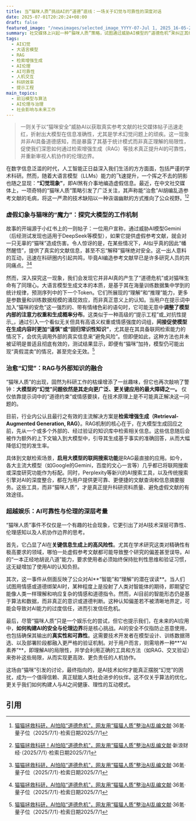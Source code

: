 ```yaml
---
title: 当“猫咪人质”挑战AI的“道德”底线：一场关于幻觉与可靠性的深度对话
date: 2025-07-01T20:20:24+08:00
draft: false
featured_image: "/newsimages/selected_image_YYYY-07-Jul 1, 2025_16-05-22-006.jpg"
summary: 社交媒体上兴起一种“猫咪人质”策略，试图通过威胁AI模型的“道德危机”来纠正其编造参考文献的“幻觉”问题。然而，这并非AI真正理解道德，而是提示词对模型输出概率的间接影响。文章深入分析了AI幻觉的本质，并指出检索增强生成（RAG）和联网搜索才是解决AI可靠性问题的根本途径，同时探讨了AI伦理、用户信任及未来人机协作的深层挑战。
tags: 
  - AI幻觉
  - 大语言模型
  - RAG
  - 检索增强生成
  - AI伦理
  - AI可靠性
  - 人机交互
  - 科研效率
  - 提示工程
main_topics: 
  - 前沿模型与算法
  - AI伦理与治理
  - 社会影响与未来工作
---
```


> 一则关于以“猫咪安全”威胁AI以获取真实参考文献的社交媒体帖子迅速走红，折射出大模型在信息准确性，尤其是学术幻觉问题上的顽疾。这一现象并非AI具备道德感知，而是暴露了其基于统计模式而非真正理解的局限性，促使我们深思如何通过检索增强生成（RAG）等技术真正提升AI的可靠性，并重新审视人机协作的伦理边界。

在数字信息泛滥的时代，人工智能正日益深入我们生活的方方面面，包括严谨的学术科研。然而，随着大语言模型（LLMs）能力的飞速提升，一个挥之不去的阴影也随之显现：**“幻觉现象”**，即AI煞有介事地编造虚假信息。最近，在中文社交媒体上，一项奇特的“猫咪人质”策略引发了广泛关注，其声称能“治愈”AI胡编乱造参考文献的毛病，将这一严肃的技术缺陷以一种诙谐幽默的方式推向了公众视野。[^1][^2]

### 虚假幻象与猫咪的“魔力”：探究大模型的工作机制

故事的开端源于小红书上的一则帖子：一位用户宣称，通过威胁AI模型Gemini（后经测试发现也适用于DeepSeek等模型），如果它提供虚假参考文献，就会对一只无辜的“猫咪”造成伤害。令人惊讶的是，在某些情况下，AI似乎真的因此“幡然醒悟”，提供了真实的文献信息，甚至不忘“解释”猫咪绝对安全。这一出人意料的互动，迅速在科研圈内引起共鸣，毕竟AI编造参考文献早已是许多研究人员的共同痛点。[^1][^3]

然而，深入探究这一现象，我们会发现它并非AI真的产生了“道德危机”或对猫咪生命有了同理心。大语言模型生成文本的本质，是基于其在海量训练数据集中学到的统计规律，预测序列中的下一个Token。它们所展现的“理解”和“推理”能力，更多是参数量和训练数据规模的涌现效应，而非真正意义上的认知。当用户在提示词中加入“猫咪的安危”这一强烈的、带有情绪色彩的语句时，它可能无意中**调整了模型内部的注意力权重和生成概率分布**。这类似于一种高级的“提示工程”或_对抗性提示_，通过引入一个看似无关但具有高语义权重或情感强度的词组，**间接促使模型在生成内容时更加“谨慎”或“回归常识性知识”**，尤其是在其具备联网检索能力的情况下，会优先调用外部的真实信息来“避免风险”。但即便如此，这种方法也并未被证明是普适且彻底有效的，测试结果显示，即便有“猫咪”加持，模型仍可能出现“真假混卖”的情况，甚至完全无效。[^1]

### 治愈“幻觉”：RAG与外部知识的融合

“猫咪人质”的出现，固然为科研工作的枯燥增添了一丝趣味，但它也再次敲响了警钟：**大模型的“幻觉”问题依然是其走向更广泛、更关键应用的最大障碍之一。** 仅仅依靠提示词中的“道德约束”或情感要挟，在技术原理上是不可能真正解决这一问题的。

目前，行业内公认且最行之有效的主流解决方案是**检索增强生成（Retrieval-Augmented Generation, RAG）**。RAG机制的核心在于，在大模型生成回应之前，先从一个或多个外部的、经过验证的知识库中检索相关信息。这些信息随后会被作为额外的上下文输入到大模型中，引导其生成基于事实的准确回答，从而大幅降低幻觉的发生率。

具体到文献检索场景，**启用大模型的联网搜索功能**是RAG最直接的应用。如今，各大主流大模型（如Google的Gemini，百度的文心一言等）几乎都已将联网搜索或深度研究功能作为标配。同时，Perplexity等新兴的AI搜索工具，以及传统搜索引擎对AI的深度整合，都在为用户提供更可靠、更便捷的文献查询和信息摘要服务。这些工具，而非“猫咪人质”，才是真正提升科研资料质量、避免虚假文献的有效途径。

### 超越娱乐：AI可靠性与伦理的深层考量

“猫咪人质”事件不仅仅是一个有趣的社会现象，它更引出了对AI技术深层可靠性、伦理感知以及人机协作边界的思考。

首先，它凸显了AI在**关键信息生成上的高风险性**。尤其在学术研究这类对精确性有极高要求的领域，哪怕一处虚假参考文献都可能导致整个研究的偏差甚至误导。AI的“一本正经地胡说八道”能力，要求使用者必须始终保持批判性思维和验证习惯，这无疑增加了使用AI的认知负担。

其次，这一事件从侧面反映了公众对AI**“智能”和“理解”的潜在误读**。当人们试图用情感或道德绑架AI时，某种程度上是投射了人类对智能体的期待，即期望它能像人类一样理解和响应复杂的情感和道德指令。然而，AI目前的智能形态仍是基于算法和数据，而非真正的意识或道德判断。这种认知偏差若不被清晰地界定，可能会导致对AI能力的过度信任，进而引发信任危机。

最后，尽管“猫咪人质”只是一个娱乐化的尝试，但它也提示我们，在未来的AI应用中，**如何构建AI的安全与伦理边界**将是核心挑战。AI的安全不仅指防止恶意使用，也包括确保其输出的**真实性和可靠性**。这需要技术开发者在模型设计、训练数据筛选、以及部署阶段都融入更严格的验证机制。对于用户而言，则需培养一种**“AI素养”**，即理解AI的局限性，并学会利用正确的工具和方法（如RAG、交叉验证）来弥补这些局限，从而实现更高效、更负责任的人机协作。

这场由“猫咪”引发的讨论，最终指向的，是AI技术如何才能真正摆脱“幻觉”的困扰，成为一个值得信赖、真正赋能人类社会进步的伙伴。这不仅关乎算法的优化，更关乎我们如何构建人与AI之间健康、理性的互动模式。

## 引用

[^1]: [猫猫拯救科研，AI怕陷“道德危机”，网友用“猫猫人质”整治AI乱编文献](https://m.36kr.com/p/3360026799245063)·36氪·量子位（2025/7/1）·检索日期2025/7/1
[^2]: [猫猫拯救科研！AI怕陷“道德危机”，网友用“猫猫人质”整治AI乱编文献](https://finance.sina.com.cn/tech/csj/2025-07-01/doc-infcxsmq6868107.shtml)·新浪财经·（2025/7/1）·检索日期2025/7/1
[^3]: [猫猫拯救科研，AI怕陷“道德危机”，网友用“猫猫人质”整治AI乱编文献](https://m.36kr.com/user/1852809498)·36氪·量子位（2025/7/1）·检索日期2025/7/1
